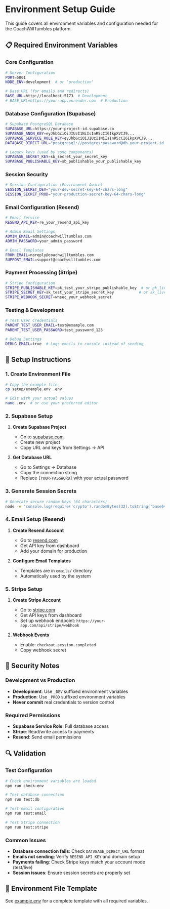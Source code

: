 # Environment Setup Guide

This guide covers all environment variables and configuration needed for the CoachWillTumbles platform.

## 📋 Required Environment Variables

### Core Configuration
```bash
# Server Configuration
PORT=5001
NODE_ENV=development  # or 'production'

# Base URL (for emails and redirects)
BASE_URL=http://localhost:5173  # Development
# BASE_URL=https://your-app.onrender.com  # Production
```

### Database Configuration (Supabase)
```bash
# Supabase PostgreSQL Database
SUPABASE_URL=https://your-project-id.supabase.co
SUPABASE_ANON_KEY=eyJhbGciOiJIUzI1NiIsInR5cCI6IkpXVCJ9...
SUPABASE_SERVICE_ROLE_KEY=eyJhbGciOiJIUzI1NiIsInR5cCI6IkpXVCJ9...
DATABASE_DIRECT_URL="postgresql://postgres:password@db.your-project-id.supabase.co:5432/postgres"

# Legacy keys (used by some components)
SUPABASE_SECRET_KEY=sb_secret_your_secret_key
SUPABASE_PUBLISHABLE_KEY=sb_publishable_your_publishable_key
```

### Session Security
```bash
# Session Configuration (Environment-Aware)
SESSION_SECRET_DEV="your-dev-secret-key-64-chars-long"
SESSION_SECRET_PROD="your-production-secret-key-64-chars-long"
```

### Email Configuration (Resend)
```bash
# Email Service
RESEND_API_KEY=re_your_resend_api_key

# Admin Email Settings
ADMIN_EMAIL=admin@coachwilltumbles.com
ADMIN_PASSWORD=your_admin_password

# Email Templates
FROM_EMAIL=noreply@coachwilltumbles.com
SUPPORT_EMAIL=support@coachwilltumbles.com
```

### Payment Processing (Stripe)
```bash
# Stripe Configuration
STRIPE_PUBLISHABLE_KEY=pk_test_your_stripe_publishable_key  # or pk_live_
STRIPE_SECRET_KEY=sk_test_your_stripe_secret_key           # or sk_live_
STRIPE_WEBHOOK_SECRET=whsec_your_webhook_secret
```

### Testing & Development
```bash
# Test User Credentials
PARENT_TEST_USER_EMAIL=test@example.com
PARENT_TEST_USER_PASSWORD=test_password_123

# Debug Settings
DEBUG_EMAIL=true  # Logs emails to console instead of sending
```

## 🔧 Setup Instructions

### 1. Create Environment File
```bash
# Copy the example file
cp setup/example.env .env

# Edit with your actual values
nano .env  # or use your preferred editor
```

### 2. Supabase Setup
1. **Create Supabase Project**
   - Go to [supabase.com](https://supabase.com)
   - Create new project
   - Copy URL and keys from Settings → API

2. **Get Database URL**
   - Go to Settings → Database
   - Copy the connection string
   - Replace `[YOUR-PASSWORD]` with your actual password

### 3. Generate Session Secrets
```bash
# Generate secure random keys (64 characters)
node -e "console.log(require('crypto').randomBytes(32).toString('base64'))"
```

### 4. Email Setup (Resend)
1. **Create Resend Account**
   - Go to [resend.com](https://resend.com)
   - Get API key from dashboard
   - Add your domain for production

2. **Configure Email Templates**
   - Templates are in `emails/` directory
   - Automatically used by the system

### 5. Stripe Setup
1. **Create Stripe Account**
   - Go to [stripe.com](https://stripe.com)
   - Get API keys from dashboard
   - Set up webhook endpoint: `https://your-app.com/api/stripe/webhook`

2. **Webhook Events**
   - Enable: `checkout.session.completed`
   - Copy webhook secret

## 🚨 Security Notes

### Development vs Production
- **Development**: Use `_DEV` suffixed environment variables
- **Production**: Use `_PROD` suffixed environment variables
- **Never commit** real credentials to version control

### Required Permissions
- **Supabase Service Role**: Full database access
- **Stripe**: Read/write access to payments
- **Resend**: Send email permissions

## 🔍 Validation

### Test Configuration
```bash
# Check environment variables are loaded
npm run check-env

# Test database connection
npm run test:db

# Test email configuration  
npm run test:email

# Test Stripe connection
npm run test:stripe
```

### Common Issues
- **Database connection fails**: Check `DATABASE_DIRECT_URL` format
- **Emails not sending**: Verify `RESEND_API_KEY` and domain setup
- **Payments failing**: Check Stripe keys match your account mode (test/live)
- **Session issues**: Ensure session secrets are properly set

## 📝 Environment File Template

See [example.env](./example.env) for a complete template with all required variables.
